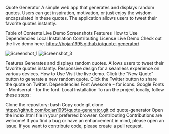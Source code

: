 
Quote Generator
A simple web app that generates and displays random quotes. Users can get inspiration, motivation, or just enjoy the wisdom encapsulated in these quotes. The application allows users to tweet their favorite quotes instantly.

Table of Contents
Live Demo
Screenshots
Features
How to Use
Dependencies
Local Installation
Contributing
License
Live Demo
Check out the live demo here. https://bojan1995.github.io/quote-generator/

![Screenshot_1](https://github.com/bojan1995/quote-generator/assets/37152424/56791650-c9b5-4845-ac29-dc5103153267)
![Screenshot_3](https://github.com/bojan1995/quote-generator/assets/37152424/a8424ba0-0154-4fde-be77-413b55e87a1f)


Features
Generates and displays random quotes.
Allows users to tweet their favorite quotes instantly.
Responsive design for a seamless experience on various devices.
How to Use
Visit the live demo.
Click the "New Quote" button to generate a new random quote.
Click the Twitter button to share the quote on Twitter.
Dependencies
Font Awesome - for icons.
Google Fonts - Montserrat - for the font.
Local Installation
To run the project locally, follow these steps:

Clone the repository:
bash
Copy code
git clone https://github.com/bojan1995/quote-generator.git
cd quote-generator
Open the index.html file in your preferred browser.
Contributing
Contributions are welcome! If you find a bug or have an enhancement in mind, please open an issue. If you want to contribute code, please create a pull request.
